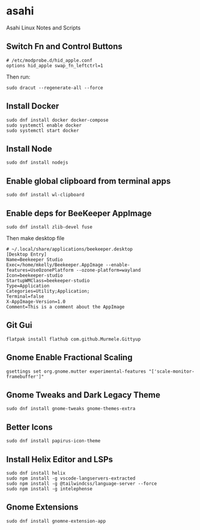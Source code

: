# asahi
Asahi Linux Notes and Scripts

## Switch Fn and Control Buttons
```
# /etc/modprobe.d/hid_apple.conf
options hid_apple swap_fn_leftctrl=1
```
Then run:
```
sudo dracut --regenerate-all --force
```

## Install Docker
```
sudo dnf install docker docker-compose
sudo systemctl enable docker
sudo systemctl start docker
```

## Install Node
```
sudo dnf install nodejs
```

## Enable global clipboard from terminal apps
```
sudo dnf install wl-clipboard
```

## Enable deps for BeeKeeper AppImage
```
sudo dnf install zlib-devel fuse
```
Then make desktop file
```
# ~/.local/share/applications/beekeeper.desktop
[Desktop Entry]
Name=Beekeeper Studio
Exec=/home/mkelly/Beekeeper.AppImage --enable-features=UseOzonePlatform --ozone-platform=wayland
Icon=beekeeper-studio
StartupWMClass=beekeeper-studio
Type=Application
Categories=Utility;Application;
Terminal=false
X-AppImage-Version=1.0
Comment=This is a comment about the AppImage
```

## Git Gui
```
flatpak install flathub com.github.Murmele.Gittyup
```


## Gnome Enable Fractional Scaling
```
gsettings set org.gnome.mutter experimental-features "['scale-monitor-framebuffer']"
```

## Gnome Tweaks and Dark Legacy Theme
```
sudo dnf install gnome-tweaks gnome-themes-extra
```

## Better Icons
```
sudo dnf install papirus-icon-theme
```

## Install Helix Editor and LSPs
```
sudo dnf install helix
sudo npm install -g vscode-langservers-extracted
sudo npm install -g @tailwindcss/language-server --force
sudo npm install -g intelephense
```

## Gnome Extensions
```
sudo dnf install gnomne-extension-app
```

